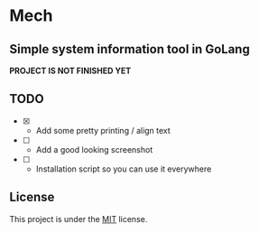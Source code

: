# Mech

## Simple system information tool in GoLang

**PROJECT IS NOT FINISHED YET**

## TODO

- [x] - Add some pretty printing / align text
- [ ] - Add a good looking screenshot
- [ ] - Installation script so you can use it everywhere

## License

This project is under the [MIT](./LICENSE) license.
